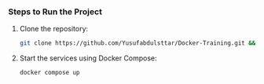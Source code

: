 ### Steps to Run the Project

1. Clone the repository:
   ```bash
   git clone https://github.com/Yusufabdulsttar/Docker-Training.git && cd Docker-Training/ 
2. Start the services using Docker Compose:
   ```bash
   docker compose up 
